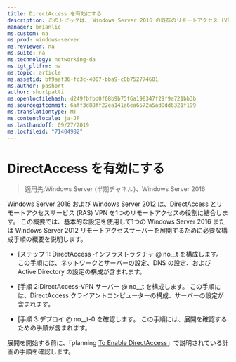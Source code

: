 ```yaml
---
title: DirectAccess を有効にする
description: このトピックは、「Windows Server 2016 の既存のリモートアクセス (VPN) 展開に DirectAccess を追加する」の一部です。
manager: brianlic
ms.custom: na
ms.prod: windows-server
ms.reviewer: na
ms.suite: na
ms.technology: networking-da
ms.tgt_pltfrm: na
ms.topic: article
ms.assetid: bf9aaf36-fc3c-4007-bba9-c0b752774601
ms.author: pashort
author: shortpatti
ms.openlocfilehash: d249fbfbd0f08b9b75f6a198347f29f9a721bb3b
ms.sourcegitcommit: 6aff3d88ff22ea141a6ea6572a5ad8dd6321f199
ms.translationtype: MT
ms.contentlocale: ja-JP
ms.lasthandoff: 09/27/2019
ms.locfileid: "71404982"
---
```

# <a name="enable-directaccess"></a>DirectAccess を有効にする

>適用先:Windows Server (半期チャネル)、Windows Server 2016

 Windows Server 2016 および Windows Server 2012 は、DirectAccess とリモートアクセスサービス (RAS) VPN を1つのリモートアクセスの役割に結合します。 この概要では、基本的な設定を使用して1つの Windows Server 2016 または Windows Server 2012 リモートアクセスサーバーを展開するために必要な構成手順の概要を説明します。
  
-   [ステップ 1: DirectAccess インフラストラクチャ @ no__t を構成します。 この手順には、ネットワークとサーバーの設定、DNS の設定、および Active Directory の設定の構成が含まれます。  
  
-   [手順 2:DirectAccess-VPN サーバー @ no__t を構成します。 この手順には、DirectAccess クライアントコンピューターの構成、サーバーの設定が含まれます。  
  
-   [手順 3:デプロイ @ no__t-0 を確認します。 この手順には、展開を確認するための手順が含まれます。  
  
展開を開始する前に、「planning [To Enable DirectAccess](Plan-to-Enable-DirectAccess.md)」で説明されている計画の手順を確認します。  
  


